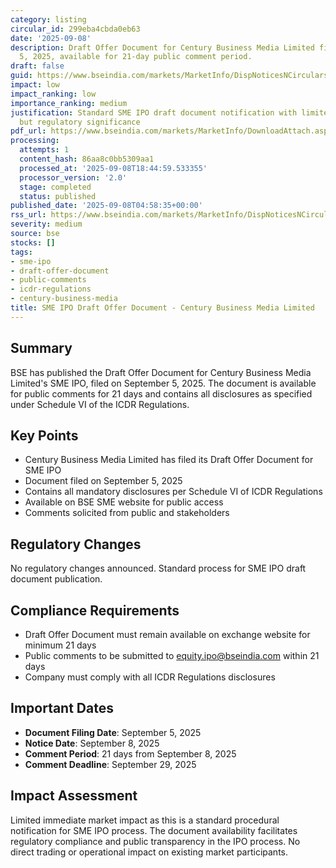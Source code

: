 ```yaml
---
category: listing
circular_id: 299eba4cbda0eb63
date: '2025-09-08'
description: Draft Offer Document for Century Business Media Limited filed on September
  5, 2025, available for 21-day public comment period.
draft: false
guid: https://www.bseindia.com/markets/MarketInfo/DispNoticesNCirculars.aspx?Noticeid={04A9DB5B-1217-4AF5-8AF7-6275614EA74D}&noticeno=20250908-3&dt=09/08/2025&icount=3&totcount=48&flag=0
impact: low
impact_ranking: low
importance_ranking: medium
justification: Standard SME IPO draft document notification with limited market impact
  but regulatory significance
pdf_url: https://www.bseindia.com/markets/MarketInfo/DownloadAttach.aspx?id=20250908-3&attachedId=
processing:
  attempts: 1
  content_hash: 86aa8c0bb5309aa1
  processed_at: '2025-09-08T18:44:59.533355'
  processor_version: '2.0'
  stage: completed
  status: published
published_date: '2025-09-08T04:58:35+00:00'
rss_url: https://www.bseindia.com/markets/MarketInfo/DispNoticesNCirculars.aspx?Noticeid={04A9DB5B-1217-4AF5-8AF7-6275614EA74D}&noticeno=20250908-3&dt=09/08/2025&icount=3&totcount=48&flag=0
severity: medium
source: bse
stocks: []
tags:
- sme-ipo
- draft-offer-document
- public-comments
- icdr-regulations
- century-business-media
title: SME IPO Draft Offer Document - Century Business Media Limited
---
```


## Summary

BSE has published the Draft Offer Document for Century Business Media Limited's SME IPO, filed on September 5, 2025. The document is available for public comments for 21 days and contains all disclosures as specified under Schedule VI of the ICDR Regulations.

## Key Points

- Century Business Media Limited has filed its Draft Offer Document for SME IPO
- Document filed on September 5, 2025
- Contains all mandatory disclosures per Schedule VI of ICDR Regulations
- Available on BSE SME website for public access
- Comments solicited from public and stakeholders

## Regulatory Changes

No regulatory changes announced. Standard process for SME IPO draft document publication.

## Compliance Requirements

- Draft Offer Document must remain available on exchange website for minimum 21 days
- Public comments to be submitted to equity.ipo@bseindia.com within 21 days
- Company must comply with all ICDR Regulations disclosures

## Important Dates

- **Document Filing Date**: September 5, 2025
- **Notice Date**: September 8, 2025
- **Comment Period**: 21 days from September 8, 2025
- **Comment Deadline**: September 29, 2025

## Impact Assessment

Limited immediate market impact as this is a standard procedural notification for SME IPO process. The document availability facilitates regulatory compliance and public transparency in the IPO process. No direct trading or operational impact on existing market participants.